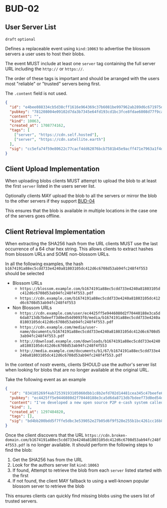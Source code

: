 BUD-02
======

User Server List
-------------------------

`draft` `optional`

Defines a replaceable event using `kind:10063` to advertise the blossom servers a user uses to host their blobs.

The event MUST include at least one `server` tag containing the full server URL including the `http://` or `https://`.

The order of these tags is important and should be arranged with the users most "reliable" or "trusted" servers being first.

The `.content` field is not used.

```json
{
  "id": "e4bee088334cb5d38cff1616e964369c37b6081be997962ab289d6c671975d71",
  "pubkey": "781208004e09102d7da3b7345e64fd193cd1bc3fce8fdae6008d77f9cabcd036",
  "content": "",
  "kind": 10063,
  "created_at": 1708774162,
  "tags": [
    ["server", "https://cdn.self.hosted"],
    ["server", "https://cdn.satellite.earth"]
  ],
  "sig": "cc5efa74f59e80622c77cacf4dd62076bcb7581b45e9acff471e7963a1f4d8b3406adab5ee1ac9673487480e57d20e523428e60ffcc7e7a904ac882cfccfc653"
}
```

## Client Upload Implementation

When uploading blobs clients MUST attempt to upload the blob to at least the first `server` listed in the users server list.

Optionally clients MAY upload the blob to all the servers or mirror the blob to the other servers if they support [BUD-04](./04.md)

This ensures that the blob is available in multiple locations in the case one of the servers goes offline.

## Client Retrieval Implementation

When extracting the SHA256 hash from the URL clients MUST use the last occurrence of a 64 char hex string. This allows clients to extract hashes from blossom URLs and SOME non-blossom URLs.

In all the following examples, the hash `b1674191a88ec5cdd733e4240a81803105dc412d6c6708d53ab94fc248f4f553` should be selected

- Blossom URLs
  - `https://blossom.example.com/b1674191a88ec5cdd733e4240a81803105dc412d6c6708d53ab94fc248f4f553.pdf`
  - `https://cdn.example.com/b1674191a88ec5cdd733e4240a81803105dc412d6c6708d53ab94fc248f4f553`
- Non Blossom URLs
  - `https://cdn.example.com/user/ec4425ff5e9446080d2f70440188e3ca5d6da8713db7bdeef73d0ed54d9093f0/media/b1674191a88ec5cdd733e4240a81803105dc412d6c6708d53ab94fc248f4f553.pdf`
  - `https://cdn.example.com/media/user-name/documents/b1674191a88ec5cdd733e4240a81803105dc412d6c6708d53ab94fc248f4f553.pdf`
  - `http://download.example.com/downloads/b1674191a88ec5cdd733e4240a81803105dc412d6c6708d53ab94fc248f4f553`
  - `http://media.example.com/documents/b1/67/b1674191a88ec5cdd733e4240a81803105dc412d6c6708d53ab94fc248f4f553.pdf`

In the context of nostr events, clients SHOULD use the author's server list when looking for blobs that are no longer available at the original URL.

Take the following event as an example

```json
{
  "id": "834185269f4ab72539193105060dbb1c8b2efd702d14481cea345c47beefe6eb",
  "pubkey": "ec4425ff5e9446080d2f70440188e3ca5d6da8713db7bdeef73d0ed54d9093f0",
  "content": "I've developed a new open source P2P e-cash system called Bitcoin. check it out\nhttps://cdn.broken-domain.com/b1674191a88ec5cdd733e4240a81803105dc412d6c6708d53ab94fc248f4f553.pdf",
  "kind": 1,
  "created_at": 1297484820,
  "tags": [],
  "sig": "bd4bb200bdd5f7ffe5dbc3e539052e27b05d6f9f528e255b1bc4261cc16b8f2ad85c89eef990c5f2eee756ef71b4c571ecf6a88ad12f7338e321dd60c6a903b5"
}
```

Once the client discovers that the URL `https://cdn.broken-domain.com/b1674191a88ec5cdd733e4240a81803105dc412d6c6708d53ab94fc248f4f553.pdf` is no longer available. It should perform the following steps to find the blob:

1. Get the SHA256 has from the URL
2. Look for the authors server list `kind:10063`
3. If found, Attempt to retrieve the blob from each `server` listed started with the first
3. If not found, the client MAY fallback to using a well-known popular blossom server to retrieve the blob

This ensures clients can quickly find missing blobs using the users list of trusted servers.

